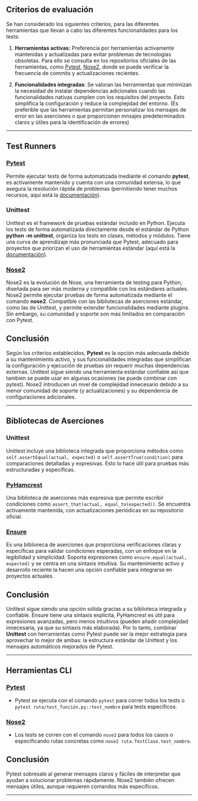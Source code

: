 ## Criterios de evaluación

Se han considerado los siguientes criterios, para las diferentes herramientas que llevan a cabo las diferentes funcionalidades para los tests:

1. **Herramientas activas:** Preferencia por herramientas activamente mantenidas y actualizadas para evitar problemas de tecnologías obsoletas. Para ello se consulta en los repositorios oficiales de las herramientas, como [Pytest](https://github.com/pytest-dev/pytest), [Nose2](https://github.com/nose-devs/nose2), donde se puede verificar la frecuencia de commits y actualizaciones recientes.

2. **Funcionalidades integradas**: Se valoran las herramientas que minimizan la necesidad de instalar dependencias adicionales cuando las funcionalidades nativas cumplen con los requisitos del proyecto. Esto simplifica la configuración y reduce la complejidad del entorno. (Es preferible que las herramientas permitan personalizar los mensajes de error en las aserciones o que proporcionen mnsajes predeterminados claros y útiles para la identificación de errores)

---

## Test Runners

### [Pytest](https://github.com/pytest-dev/pytest)

Permite ejecutar tests de forma automatizada mediante el comando **pytest**, es activamente mantenido y cuenta con una comunidad extensa, lo que asegura la resolución rápida de problemas (permitiendo tener muchos recursos, aquí está la [documentación](https://docs.pytest.org/en/stable/)).

### Unittest

Unittest es el framework de pruebas estándar incluido en Python. Ejecuta los tests de forma automatizada directamente desde el estándar de Python **python -m unittest**, organiza los tests en clases, métodos y módulos. Tiene una curva de aprendizaje más pronunciada que Pytest, adecuado para proyectos que priorizan el uso de herramientas estándar (aquí está la [documentación](https://docs.python.org/3/library/unittest.html)).

### [Nose2](https://github.com/nose-devs/nose2)

Nose2 es la evolución de Nose, una herramienta de testing para Python, diseñada para ser más moderna y compatible con los estándares actuales. Nose2 permite ejecutar pruebas de forma automatizada mediante el comando **nose2**. Compatible con las bibliotecas de aserciones estándar, como las de Unittest, y permite extender funcionalidades mediante plugins. Sin embargo, su comunidad y soporte son más limitados en comparación con Pytest.




## Conclusión

Según los criterios establecidos, **Pytest** es la opción más adecuada debido a su mantenimiento activo, y sus funcionalidades integradas que simplifican la configuración y ejecución de pruebas sin requerir muchas dependencias externas. Unittest sigue siendo una herramienta estándar confiable así que tambien se puede usar en algunas ocasiones (se puede combinar con pytest). Nose2  introducen un nivel de complejidad innecesario debido a su menor comunidad de soporte (y actualizaciones) y su dependencia de configuraciones adicionales.

---

## Bibliotecas de Aserciones

### Unittest

Unittest incluye una biblioteca integrada que proporciona métodos como `self.assertEqual(actual, expected)` o `self.assertTrue(condition)` para comparaciones detalladas y expresivas. Esto lo hace útil para pruebas más estructuradas y específicas.

### [PyHamcrest](https://github.com/hamcrest/PyHamcrest)

Una biblioteca de aserciones más expresiva que permite escribir condiciones como `assert_that(actual, equal_to(expected))`. Se encuentra activamente mantenida, con actualizaciones periódicas en su repositorio oficial.

### [Ensure](https://pypi.org/project/ensure/)

Es una biblioreca de aserciones que proporciona verificaciones claras y específicas para validar condiciones esperadas, con un enfoque en la legibilidad y simplicidad. Soporta expresiones como `ensure.equal(actual, expected)` y se centra en una sintaxis intuitiva. Su mantenimiento activo y desarrollo reciente la hacen una opción confiable para integrarse en proyectos actuales.

## Conclusión

Unittest sigue siendo una opción sólida gracias a su biblioteca integrada y confiable. Ensure tiene una sintaxis explícita, PyHamcrest es útil para expresiones avanzadas, pero menos intuitivos (pueden añadir complejidad innecesaria, ya que su sintaxis más elaborada). 
Por lo tanto, combinar **Unittest** con herramientas como Pytest puede ser la mejor estrategia para aprovechar lo mejor de ambas: la estructura estándar de Unittest y los mensajes automáticos mejorados de Pytest.

---

## Herramientas CLI

### [Pytest](https://github.com/pytest-dev/pytest)

- Pytest se ejecuta con el comando `pytest` para correr todos los tests o `pytest ruta/test_función.py::test_nombre` para tests específicos.


### [Nose2](https://github.com/nose-devs/nose2)

- Los tests se corren con el comando `nose2` para todos los casos o especificando rutas concretas como `nose2 ruta.TestClase.test_nombre`.


## Conclusión

Pytest sobresale al generar mensajes claros y fáciles de interpretar que ayudan a solucionar problemas rápidamente. Nose2 también ofrecen mensajes útiles, aunque requieren comandos más específicos. 

---



